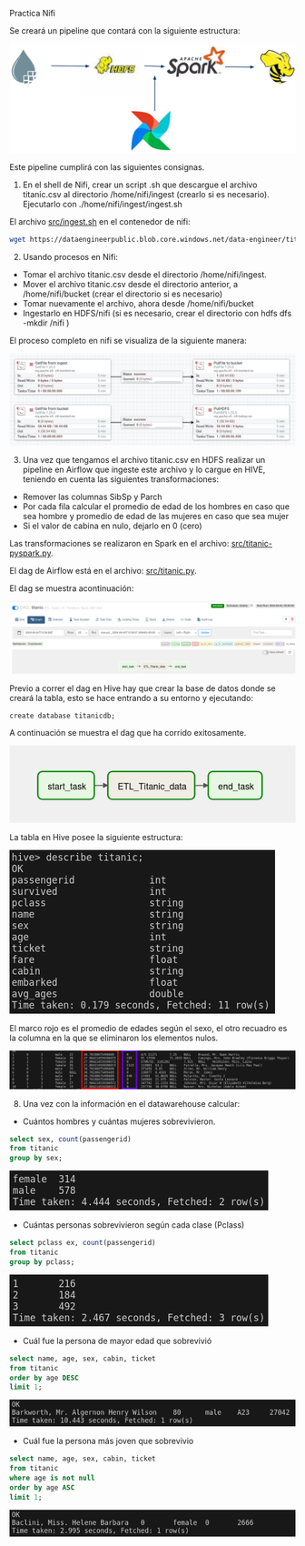 Practica Nifi

Se creará un pipeline que contará con la siguiente estructura: 

![img/pipeline.png](img/pipeline.png)

Este pipeline cumplirá con las siguientes consignas.

1. En el shell de Nifi, crear un script .sh que descargue el archivo titanic.csv al directorio /home/nifi/ingest (crearlo si es necesario). Ejecutarlo con ./home/nifi/ingest/ingest.sh

El archivo [src/ingest.sh](src/ingest.sh) en el contenedor de nifi:

```bash
wget https://dataengineerpublic.blob.core.windows.net/data-engineer/titanic.csv
```

2. Usando procesos en Nifi:
* Tomar el archivo titanic.csv desde el directorio /home/nifi/ingest.
* Mover el archivo titanic.csv desde el directorio anterior, a /home/nifi/bucket (crear el
directorio si es necesario)
* Tomar nuevamente el archivo, ahora desde /home/nifi/bucket
* Ingestarlo en HDFS/nifi (si es necesario, crear el directorio con hdfs dfs -mkdir /nifi )

El proceso completo en nifi se visualiza de la siguiente manera:

![img/nifi.png](img/nifi.png)

3. Una vez que tengamos el archivo titanic.csv en HDFS realizar un pipeline en Airflow que
ingeste este archivo y lo cargue en HIVE, teniendo en cuenta las siguientes
transformaciones:
* Remover las columnas SibSp y Parch
* Por cada fila calcular el promedio de edad de los hombres en caso que sea
hombre y promedio de edad de las mujeres en caso que sea mujer
* Si el valor de cabina en nulo, dejarlo en 0 (cero)

Las transformaciones se realizaron en Spark en el archivo: [src/titanic-pyspark.py](src/titanic-pyspark.py).

El dag de Airflow está en el archivo: [src/titanic.py](src/titanic.py).

El dag se muestra acontinuación: 

![img/airflow.png](img/airflow.png)

Previo a correr el dag en Hive hay que crear la base de datos donde se creará la tabla, esto se hace entrando a su entorno y ejecutando: 

```Hive
create database titanicdb;
```

A continuación se muestra el dag que ha corrido exitosamente. 

![img/dag.png](img/dag.png)

La tabla en Hive posee la siguiente estructura:

![img/titanic-table.png](img/titanic-table.png)

El marco rojo es el promedio de edades según el sexo, el otro recuadro es la columna en la que se eliminaron los elementos nulos. 

![img/table.png](img/table.png)

8) Una vez con la información en el datawarehouse calcular:

* Cuántos hombres y cuántas mujeres sobrevivieron.

```SQL
select sex, count(passengerid) 
from titanic 
group by sex;
```

![img/sql1.png](img/sql1.png)

* Cuántas personas sobrevivieron según cada clase (Pclass)

```SQL
select pclass ex, count(passengerid) 
from titanic 
group by pclass;
```

![img/sql1.png](img/sql2.png)

* Cuál fue la persona de mayor edad que sobrevivió

```SQL
select name, age, sex, cabin, ticket 
from titanic 
order by age DESC 
limit 1;
```

![img/sql1.png](img/sql3.png)

* Cuál fue la persona más joven que sobrevivio

```SQL
select name, age, sex, cabin, ticket 
from titanic 
where age is not null 
order by age ASC
limit 1;
```

![img/sql1.png](img/sql4.png)
